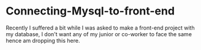 # Connecting-Mysql-to-front-end

Recently I suffered a bit while I was asked to make a front-end project with my database, I don't want any of my junior or co-worker to face the same hence am dropping this here. 
